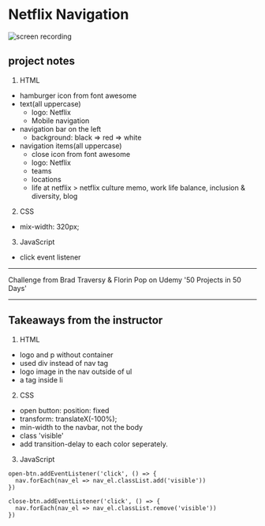 # Netflix Navigation

![screen recording](https://media.giphy.com/media/WyODpBMu4Z1ycqICZa/giphy.gif)

## project notes

1. HTML

- hamburger icon from font awesome
- text(all uppercase)
  - logo: Netflix
  - Mobile navigation
- navigation bar on the left
  - background: black => red => white
- navigation items(all uppercase)
  - close icon from font awesome
  - logo: Netflix
  - teams
  - locations
  - life at netflix > netflix culture memo, work life balance, inclusion & diversity, blog

2. CSS

- mix-width: 320px;

3. JavaScript

- click event listener

---

Challenge from Brad Traversy & Florin Pop on Udemy '50 Projects in 50 Days'

---

## Takeaways from the instructor

1. HTML

- logo and p without container
- used div instead of nav tag
- logo image in the nav outside of ul
- a tag inside li

2. CSS

- open button: position: fixed
- transform: translateX(-100%);
- min-width to the navbar, not the body
- class 'visible'
- add transition-delay to each color seperately.

3. JavaScript

```
open-btn.addEventListener('click', () => {
  nav.forEach(nav_el => nav_el.classList.add('visible'))
})

close-btn.addEventListener('click', () => {
  nav.forEach(nav_el => nav_el.classList.remove('visible'))
})
```
